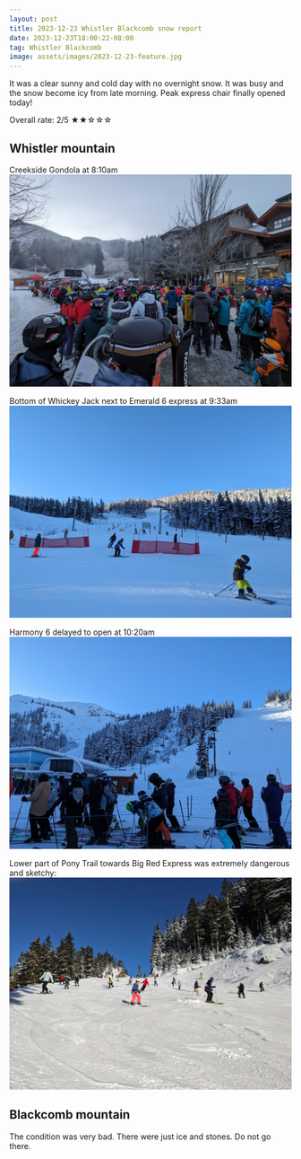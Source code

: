 ```yaml
---
layout: post
title: 2023-12-23 Whistler Blackcomb snow report
date: 2023-12-23T18:00:22-08:00
tag: Whistler Blackcomb
image: assets/images/2023-12-23-feature.jpg
---
```


It was a clear sunny and cold day with no overnight snow. It was busy and the snow become icy from late morning.
Peak express chair finally opened today!

Overall rate: 2/5 ★★☆☆☆

## Whistler mountain

Creekside Gondola at 8:10am
![](/assets/images/2023-12-23-creekside-gondola.jpg)

Bottom of Whickey Jack next to Emerald 6 express at 9:33am
![](/assets/images/2023-12-23-whiskey-jack-bottom.jpg)

Harmony 6 delayed to open at 10:20am
![](/assets/images/2023-12-23-harmony-6-express.jpg)

Lower part of Pony Trail towards Big Red Express was extremely dangerous and sketchy:
![](/assets/images/2023-12-23-pony-trail.jpg)

## Blackcomb mountain

The condition was very bad. There were just ice and stones. Do not go there.
